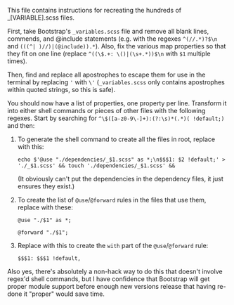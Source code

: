 This file contains instructions for recreating the hundreds of _[VARIABLE].scss files.

First, take Bootstrap's `_variables.scss` file and remove all blank lines, commends, and @include statements (e.g. with the regexes `^(//.*)?$\n` and `(((^| )//)|(@include)).*`). Also, fix the various map properties so that they fit on one line (replace `^((\$.+: \()|(\s+.*))$\n` with `$1` multiple times).

Then, find and replace all apostrophes to escape them for use in the terminal by replacing `'` with `\'` (`_variables.scss` only contains apostrophes within quoted strings, so this is safe).

You should now have a list of properties, one property per line.  Transform it into either shell commands or pieces of other files with the following regexes.  Start by searching for `^\$([a-z0-9\-]+):(?:\s)*(.*)( !default;)` and then:

1. To generate the shell command to create all the files in root, replace with this:

   `echo $'@use "./dependencies/_$1.scss" as *;\n$$$1: $2 !default;' > './_$1.scss' && touch './dependencies/_$1.scss' &&`
   
   (It obviously can't put the dependencies in the dependency files, it just ensures they exist.)


2. To create the list of `@use`/`@forward` rules in the files that use them, replace with these:

   `@use "./$1" as *;`
   
   `@forward "./$1";`

3. Replace with this to create the `with` part of the `@use`/`@forward` rule:

   `$$$1: $$$1 !default,`


Also yes, there's absolutely a non-hack way to do this that doesn't involve regex'd shell commands, but I have confidence that Bootstrap will get proper module support before enough new versions release that having re-done it "proper" would save time.
